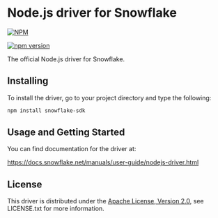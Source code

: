 # Node.js driver for Snowflake

[![NPM](https://nodei.co/npm/@stridespark/snowflake-sdk.png?downloads=true&downloadRank=true&stars=true)](https://nodei.co/npm/snowflake-sdk/)

[![npm version](https://badge.fury.io/js/@stridespark/snowflake-sdk.svg)](https://badge.fury.io/js/snowflake-sdk)

The official Node.js driver for Snowflake.

## Installing

To install the driver, go to your project directory and type the following:

```sh
npm install snowflake-sdk
```

## Usage and Getting Started

You can find documentation for the driver at:

https://docs.snowflake.net/manuals/user-guide/nodejs-driver.html

## License

This driver is distributed under the
[Apache License, Version 2.0](http://www.apache.org/licenses/LICENSE-2.0),
see LICENSE.txt for more information.
